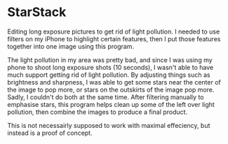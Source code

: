 # StarStack
Editing long exposure pictures to get rid of light pollution.  I needed to use filters on my iPhone to highlight certain features, then I put those features together into one image using this program.

The light pollution in my area was pretty bad, and since I was using my phone to shoot long exposure shots (10 seconds), I wasn't able to have much support getting rid of light pollution.
By adjusting things such as brightness and sharpness, I was able to get some stars near the center of the image to pop more, or stars on the outskirts of the image pop more.  Sadly, I couldn't do both at the same time.
After filtering manually to emphasise stars, this program helps clean up some of the left over light pollution, then combine the images to produce a final product.

This is not necessairly supposed to work with maximal effeciency, but instead is a proof of concept.
